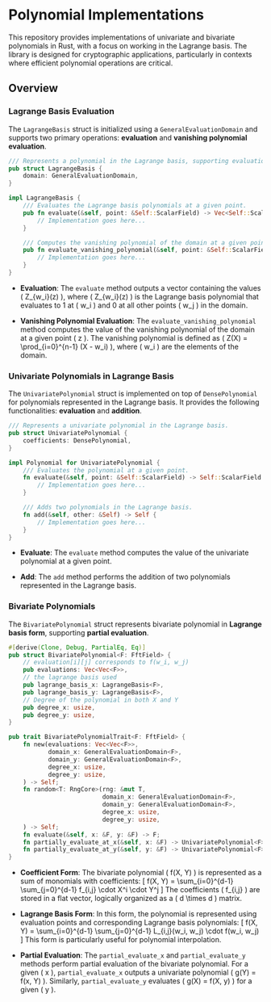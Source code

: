 
# Polynomial Implementations 

This repository provides implementations of univariate and bivariate polynomials in Rust, with a focus on working in the Lagrange basis. The library is designed for cryptographic applications, particularly in contexts where efficient polynomial operations are critical.

## Overview

### Lagrange Basis Evaluation

The `LagrangeBasis` struct is initialized using a `GeneralEvaluationDomain` and supports two primary operations: **evaluation** and **vanishing polynomial evaluation**.

```rust
/// Represents a polynomial in the Lagrange basis, supporting evaluation and vanishing polynomial computation.
pub struct LagrangeBasis {
    domain: GeneralEvaluationDomain,
}

impl LagrangeBasis {
    /// Evaluates the Lagrange basis polynomials at a given point.
    pub fn evaluate(&self, point: &Self::ScalarField) -> Vec<Self::ScalarField> {
        // Implementation goes here...
    }

    /// Computes the vanishing polynomial of the domain at a given point.
    pub fn evaluate_vanishing_polynomial(&self, point: &Self::ScalarField) -> Self::ScalarField {
        // Implementation goes here...
    }
}
```

- **Evaluation**: The `evaluate` method outputs a vector containing the values \( Z_{w_i}(z) \), where \( Z_{w_i}(z) \) is the Lagrange basis polynomial that evaluates to 1 at \( w_i \) and 0 at all other points \( w_j \) in the domain.

- **Vanishing Polynomial Evaluation**: The `evaluate_vanishing_polynomial` method computes the value of the vanishing polynomial of the domain at a given point \( z \). The vanishing polynomial is defined as \( Z(X) = \prod_{i=0}^{n-1} (X - w_i) \), where \( w_i \) are the elements of the domain.

### Univariate Polynomials in Lagrange Basis

The `UnivariatePolynomial` struct is implemented on top of `DensePolynomial` for polynomials represented in the Lagrange basis. It provides the following functionalities: **evaluation** and **addition**.

```rust
/// Represents a univariate polynomial in the Lagrange basis.
pub struct UnivariatePolynomial {
    coefficients: DensePolynomial,
}

impl Polynomial for UnivariatePolynomial {
    /// Evaluates the polynomial at a given point.
    fn evaluate(&self, point: &Self::ScalarField) -> Self::ScalarField {
        // Implementation goes here...
    }

    /// Adds two polynomials in the Lagrange basis.
    fn add(&self, other: &Self) -> Self {
        // Implementation goes here...
    }
}
```

- **Evaluate**: The `evaluate` method computes the value of the univariate polynomial at a given point.

- **Add**: The `add` method performs the addition of two polynomials represented in the Lagrange basis.

### Bivariate Polynomials

The `BivariatePolynomial` struct represents bivariate polynomial in **Lagrange basis form**, supporting **partial evaluation**.

```rust
#[derive(Clone, Debug, PartialEq, Eq)]
pub struct BivariatePolynomial<F: FftField> {
    // evaluation[i][j] corresponds to f(w_i, w_j)
    pub evaluations: Vec<Vec<F>>,
    // the lagrange basis used
    pub lagrange_basis_x: LagrangeBasis<F>,
    pub lagrange_basis_y: LagrangeBasis<F>,
    // Degree of the polynomial in both X and Y
    pub degree_x: usize,
    pub degree_y: usize,
}

pub trait BivariatePolynomialTrait<F: FftField> {
    fn new(evaluations: Vec<Vec<F>>,
           domain_x: GeneralEvaluationDomain<F>,
           domain_y: GeneralEvaluationDomain<F>,
           degree_x: usize,
           degree_y: usize,
    ) -> Self;
    fn random<T: RngCore>(rng: &mut T,
                          domain_x: GeneralEvaluationDomain<F>,
                          domain_y: GeneralEvaluationDomain<F>,
                          degree_x: usize,
                          degree_y: usize,
    ) -> Self;
    fn evaluate(&self, x: &F, y: &F) -> F;
    fn partially_evaluate_at_x(&self, x: &F) -> UnivariatePolynomial<F>;
    fn partially_evaluate_at_y(&self, y: &F) -> UnivariatePolynomial<F>;
}
```

- **Coefficient Form**: The bivariate polynomial \( f(X, Y) \) is represented as a sum of monomials with coefficients:
  \[
  f(X, Y) = \sum_{i=0}^{d-1} \sum_{j=0}^{d-1} f_{i,j} \cdot X^i \cdot Y^j
  \]
  The coefficients \( f_{i,j} \) are stored in a flat vector, logically organized as a \( d \times d \) matrix.

- **Lagrange Basis Form**: In this form, the polynomial is represented using evaluation points and corresponding Lagrange basis polynomials:
  \[
  f(X, Y) = \sum_{i=0}^{d-1} \sum_{j=0}^{d-1} L_{i,j}(w_i, w_j) \cdot f(w_i, w_j)
  \]
  This form is particularly useful for polynomial interpolation.

- **Partial Evaluation**: The `partial_evaluate_x` and `partial_evaluate_y` methods perform partial evaluation of the bivariate polynomial. For a given \( x \), `partial_evaluate_x` outputs a univariate polynomial \( g(Y) = f(x, Y) \). Similarly, `partial_evaluate_y` evaluates \( g(X) = f(X, y) \) for a given \( y \).
